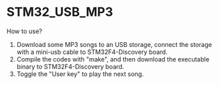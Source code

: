 # STM32_USB_MP3
How to use?
  1. Download some MP3 songs to an USB storage, connect the storage with a mini-usb cable to STM32F4-Discovery board.
  2. Compile the codes with "make", and then download the executable binary to STM32F4-Discovery board.
  3. Toggle the "User key" to play the next song.
